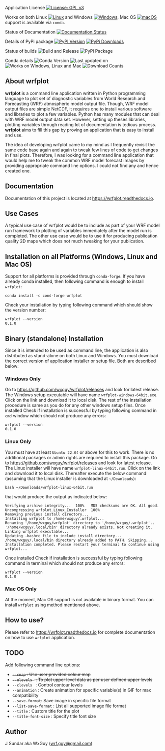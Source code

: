 Application License [![License: GPL v3](https://img.shields.io/badge/License-GPLv3-blue.svg)](https://www.gnu.org/licenses/gpl-3.0)

Works on both Linux [![Linux](https://svgshare.com/i/Zhy.svg)](https://svgshare.com/i/Zhy.svg) and Windows [![Windows](https://svgshare.com/i/ZhY.svg)](https://svgshare.com/i/ZhY.svg). Mac OS [![macOS](https://svgshare.com/i/ZjP.svg)](https://svgshare.com/i/ZjP.svg) support is available via `conda`.

Status of Documentation [![Documentation Status](https://readthedocs.org/projects/wrfplot/badge/?version=latest)](https://wrfplot.readthedocs.io/en/latest/?badge=latest)

Details of PyPi package [![PyPI Version](https://badge.fury.io/py/ansicolortags.svg)](https://pypi.python.org/pypi/wrfplot/) [![PyPi Downloads](https://static.pepy.tech/personalized-badge/wrfplot?period=total&units=international_system&left_color=blue&right_color=brightgreen&left_text=Pip%20Downloads)](https://pepy.tech/project/wrfplot)

Status of builds ![Build and Release](https://github.com/wxguy/wrfplot/actions/workflows/release-github.yaml/badge.svg)  ![PyPi Package](https://github.com/wxguy/wrfplot/actions/workflows/release-pip.yaml/badge.svg)

Conda details ![Conda Version](https://anaconda.org/conda-forge/wrfplot/badges/version.svg)  ![Last updated on](https://anaconda.org/conda-forge/wrfplot/badges/latest_release_date.svg) ![Works on Windows, Linux and Mac](https://anaconda.org/conda-forge/wrfplot/badges/platforms.svg) ![Download Counts](https://anaconda.org/conda-forge/wrfplot/badges/downloads.svg)

## About wrfplot

**wrfplot** is a command line application written in Python programming language to plot set of diagnostic variables from World Research and Forecasting (WRF) atmospheric model output file. Though, WRF model output files are simple NetCDF, it requires one to install various software and libraries to plot a few variables.  Python has many modules that can deal with WRF model output data set. However, setting up theses libraries, plotting variables through reading lot of documentation is tedious process. **wrfplot** aims to fill this gap by proving an application that is easy to install and use. 

The idea of developing wrfplot came to my mind as I frequently revisit the same code base again and again to tweak few lines of code to get changes in final plots. Therefore, I was looking for a command line application that would help me to tweak the common WRF model forecast images by providing appropriate command line options. I could not find any and hence created one.

## Documentation

Documentation of this project is located at https://wrfplot.readthedocs.io.

## Use Cases

A typical use case of wrfplot would be to include as part of your WRF model run framework to plotting of variables immediately after the model run is completed. The other use case would be to use it for producing publication quality 2D maps which does not much tweaking for your publication.

## Installation on all Platforms (Windows, Linux and Mac OS)

Support for all platforms is provided through `conda-forge`. If you have already conda installed, then following command is enough to install `wrfplot`:

```
conda install -c cond-forge wrfplot
```
Check your installation by typing following command which should show the version number:

```
wrfplot --version
0.1.0
```


## Binary (standalone) Installation

Since it is intended to be used as command line, the application is also distributed as stand-alone on both Linux and Windows. You must download the correct version of application installer or setup file. Both are described below:

### Windows Only

Go to https://github.com/wxguy/wrfplot/releases and look for latest release. The Windows setup executable will have name `wrfplot-windows-64bit.exe`. Click on the link and download it to local disk. The rest of the installation procedure is same as you do for any other windows setup files. Once installed Check if installation is successful by typing following command in `cmd` window which should not produce any errors:

```
wrfplot --version
0.1.0
```

### Linux Only

 You must have at least `Ubuntu 22.04` or above for this to work. There is no additional packages or admin rights are required to install this package. Go to https://github.com/wxguy/wrfplot/releases and look for latest release. The Linux installer will have name `wrfplot-linux-64bit.run`. Click on the link and download it to local disk. Thereafter execute the below command (assuming that the Linux installer is downloaded at `~/Downloads`):

 ```
 bash ~/Downloads/wrfplot-linux-64bit.run
 ```

 that would produce the output as indicated below:

 ```
Verifying archive integrity...  100%   MD5 checksums are OK. All good.
Uncompressing wrfplot_Linux_Installer  100%  
Removing previous install directory...
Installing wrfplot to /home/wxguy/.wrfplot...
Renaming '/home/wxguy/wrfplot' directory to '/home/wxguy/.wrfplot'..
'/home/wxguy/.local/bin' directory already exists. Not creating it.
Linking wrfplot executable...
Updating .bashrc file to include install directory...
/home/wxguy/.local/bin directory already added to PATH. Skipping...
Installation completed. Please restart your terminal to continue using wrfplot...
```

Once installed Check if installation is successful by typing following command in terminal which should not produce any errors:

```
wrfplot --version
0.1.0
```

### Mac OS Only

At the moment, Mac OS support is not available in binary format. You can install `wrfplot` using method mentioned above.

## How to use?

Please refer to https://wrfplot.readthedocs.io for complete documentation on how to use `wrfplot` application.


## TODO

Add following command line options:

* ~~`--cmap`      :   Use user provided colour map~~
* ~~`--ulevels `   :   To plot upper level data as per user defined upper levels~~
* `--clevels `   :   Control contour levels
* `--animation` :   Create animation for specific variable(s) in GIF for max compatibility
* `--save-format`:   Save image in specific file format
* `--list-save-format`   :   List all supported image file format
* `--title`     :   Custom title for the plot
* `--title-font-size`   :   Specify title font size

## Author

J Sundar aka WxGuy (wrf.guy@gmail.com)
